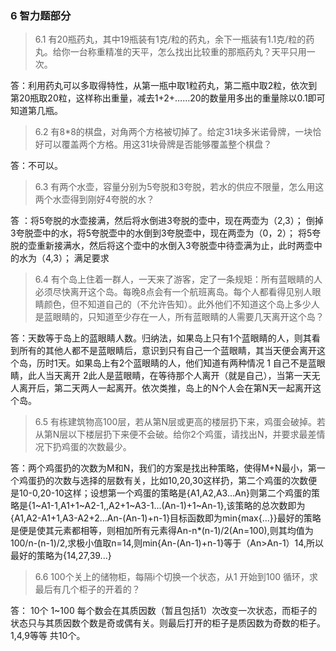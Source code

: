 ### 6 智力题部分

>6.1 有20瓶药丸，其中19瓶装有1克/粒的药丸，余下一瓶装有1.1克/粒的药丸。给你一台称重精准的天平，怎么找出比较重的那瓶药丸？天平只用一次。

答：利用药丸可以多取得特性，从第一瓶中取1粒药丸，第二瓶中取2粒，依次到第20瓶取20粒，这样称出重量，减去1+2+……20的数量用多出的重量除以0.1即可知道第几瓶。

>6.2 有8*8的棋盘，对角两个方格被切掉了。给定31块多米诺骨牌，一块恰好可以覆盖两个方格。用这31块骨牌是否能够覆盖整个棋盘？

答：不可以。

>6.3 有两个水壶，容量分别为5夸脱和3夸脱，若水的供应不限量，怎么用这两个水壶得到刚好4夸脱的水？

答 ：将5夸脱的水壶接满，然后将水倒进3夸脱的壶中，现在两壶为（2,3）；
倒掉3夸脱壶中的水，将5夸脱壶中的水倒到3夸脱壶中，现在两壶为（0，2）；
将5夸脱的壶重新接满水，然后将这个壶中的水倒入3夸脱壶中待壶满为止，此时两壶中的水为（4,3）；
满足要求

>6.4 有个岛上住着一群人，一天来了游客，定了一条规矩：所有蓝眼睛的人必须尽快离开这个岛。每晚8点会有一个航班离岛。每个人都看得见别人眼睛颜色，但不知道自己的（不允许告知）。此外他们不知道这个岛上多少人是蓝眼睛的，只知道至少存在一人，所有蓝眼睛的人需要几天离开这个岛？

答：天数等于岛上的蓝眼睛人数。归纳法，如果岛上只有1个蓝眼睛的人，则其看到所有的其他人都不是蓝眼睛后，意识到只有自己一个蓝眼睛，其当天便会离开这个岛，历时1天。如果岛上有2个蓝眼睛的人，他们知道有两种情况 1 自己不是蓝眼睛，此人当天离开 2此人是蓝眼睛，在等待那个人离开（就是自己），当第一天无人离开后，第二天两人一起离开。依次类推，岛上的N个人会在第N天一起离开这个岛。

>6.5 有栋建筑物高100层，若从第N层或更高的楼层扔下来，鸡蛋会破掉。若从第N层以下楼层扔下来便不会破。给你2个鸡蛋，请找出N，并要求最差情况下扔鸡蛋的次数最少。

答：两个鸡蛋扔的次数为M和N，我们的方案是找出种策略，使得M+N最小，第一个鸡蛋扔的次数与选择的层数有关，比如10,20,30这样扔，第二个鸡蛋的次数便是10-0,20-10这样；设想第一个鸡蛋的策略是{A1,A2,A3...An}则第二个鸡蛋的策略是{1~A1-1,A1+1~A2-1,,A2+1~A3-1...(An-1)+1~An-1},该策略的总次数即为{A1,A2-A1+1,A3-A2+2...An-(An-1)+n-1}目标函数即为min{max{...}}最好的策略是便是使其元素都相等，则相加所有元素得An-n*(n-1)/2(An=100),则其均值为100/n-(n-1)/2,求极小值取n=14,则min{An-(An-1)+n-1}等于（An>An-1）14,所以最好的策略为{14,27,39...}

>6.6 100个关上的储物柜，每隔i个切换一个状态，从1 开始到100 循环，求最后有几个柜子的开着的？

答： 10个 1~100 每个数会在其质因数（暂且包括1）次改变一次状态，而柜子的状态只与其质因数个数是奇或偶有关。则最后打开的柜子是质因数为奇数的柜子。1,4,9等等 共10个。
